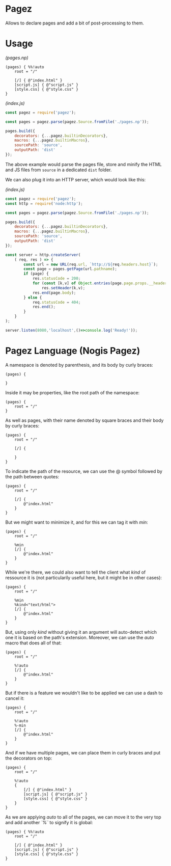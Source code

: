 # Pagez

Allows to declare pages and add a bit of post-processing to them.

# Usage

*(pages.np)*
```
(pages) { %%!auto
    root = "/"

    [/] { @"index.html" }
    [script.js] { @"script.js" }
    [style.css] { @"style.css" }
}
```

*(index.js)*
```js
const pagez = require('pagez');

const pages = pagez.parse(pagez.Source.fromFile('./pages.np'));

pages.build({
    decorators: {...pagez.builtinDecorators},
    macros: {...pagez.builtinMacros},
    sourcePath: 'source',
    outputPath: 'dist'
});
```

The above example would parse the pages file, store and minify the HTML and JS files from `source` in a dedicated `dist` folder.

We can also plug it into an HTTP server, which would look like this:

*(index.js)*
```js
const pagez = require('pagez');
const http = require('node:http');

const pages = pagez.parse(pagez.Source.fromFile('./pages.np'));

pages.build({
    decorators: {...pagez.builtinDecorators},
    macros: {...pagez.builtinMacros},
    sourcePath: 'source',
    outputPath: 'dist'
});

const server = http.createServer(
    ( req, res ) => {
        const url = new URL(req.url, `http://${req.headers.host}`);
        const page = pages.getPage(url.pathname);
        if (page) {
            res.statusCode = 200;
            for (const [k,v] of Object.entries(page.page.props.__headers||{}))
                res.setHeader(k,v);
            res.end(page.body);
        } else {
            req.statusCode = 404;
            res.end();
        }
    }
);

server.listen(8080,'localhost',()=>console.log('Ready!'));
```

# Pagez Language (Nogis Pagez)

A namespace is denoted by parenthesis, and its body by curly braces:
```
(pages) {

}
```

Inside it may be properties, like the root path of the namespace:
```
(pages) {
    root = "/"
}
```

As well as pages, with their name denoted by square braces and their body by curly braces:
```
(pages) {
    root = "/"

    [/] {

    }
}
```

To indicate the path of the resource, we can use the @ symbol followed by the path between quotes:
```
(pages) {
    root = "/"

    [/] {
        @"index.html"
    }
}
```

But we might want to minimize it, and for this we can tag it with *min*:
```
(pages) {
    root = "/"

    %min
    [/] {
        @"index.html"
    }
}
```

While we're there, we could also want to tell the client what *kind* of ressource it is (not particularily useful here, but it might be in other cases):
```
(pages) {
    root = "/"

    %min
    %kind<"text/html">
    [/] {
        @"index.html"
    }
}
```

But, using only *kind* without giving it an argument will auto-detect which one it is based on the path's extension. Moreover, we can use the *auto* macro that does all of that:
```
(pages) {
    root = "/"

    %!auto
    [/] {
        @"index.html"
    }
}
```

But if there is a feature we wouldn't like to be applied we can use a dash to cancel it:
```
(pages) {
    root = "/"

    %!auto
    %-min
    [/] {
        @"index.html"
    }
}
```

And if we have multiple pages, we can place them in curly braces and put the decorators on top:
```
(pages) {
    root = "/"

    %!auto
    {
        [/] { @"index.html" }
        [script.js] { @"script.js" }
        [style.css] { @"style.css" }
    }
}
```

As we are applying *auto* to all of the pages, we can move it to the very top and add another *\`%\`* to signify it is global:
```
(pages) { %%!auto
    root = "/"

    [/] { @"index.html" }
    [script.js] { @"script.js" }
    [style.css] { @"style.css" }
}
```